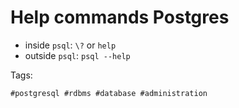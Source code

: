 # Help commands Postgres

* inside `psql`: `\?` or `help`
* outside `psql`: `psql --help`

Tags:
  
    #postgresql #rdbms #database #administration
